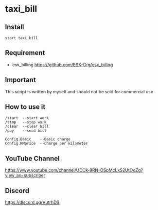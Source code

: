 # taxi_bill

## Install 
```
start taxi_bill
```

## Requirement
* esx_billing https://github.com/ESX-Org/esx_billing

## Important
This script is written by myself and should not be sold for commercial use

## How to use it
```
/start  --start work
/stop   --stop work
/clear  --clear bill
/pay    --send bill
```
```
Config.Basic    --Basic charge
Config.KMprice  --Charge per kilometer
```

## YouTube Channel
https://www.youtube.com/channel/UCCk-9RN-OSpMcLxS2UtOoZg?view_as=subscriber

## Discord
https://discord.gg/VutrhD6
